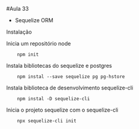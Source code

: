 #Aula 33

- Sequelize ORM

Instalação

Inicia um repositório node
```
    npm init
```

Instala bibliotecas do sequelize e postgres
```
    npm instal --save sequelize pg pg-hstore
```

Instala biblioteca de desenvolvimento sequelize-cli
```
    npm instal -D sequelize-cli
```
Inicia o projeto sequelize com o sequelize-cli
```
    npx sequelize-cli init
```